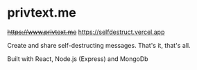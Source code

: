 # privtext.me

~~https://www.privtext.me~~
https://selfdestruct.vercel.app

Create and share self-destructing messages. That's it, that's all.

Built with React, Node.js (Express) and MongoDb
